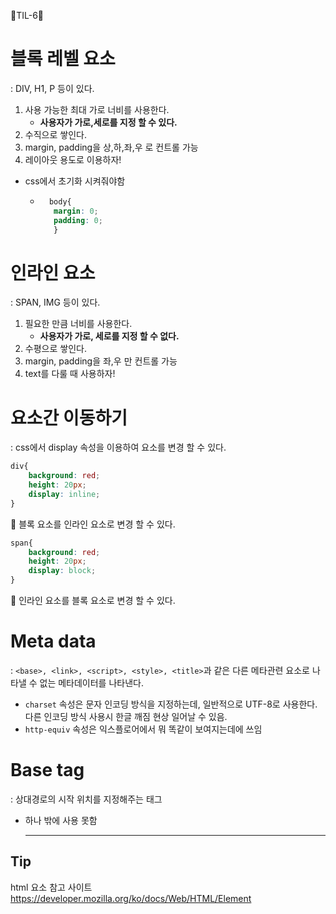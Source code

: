 🦄TIL-6🦄

# 블록 레벨 요소
: DIV, H1, P 등이 있다.
1. 사용 가능한 최대 가로 너비를 사용한다.
    - __사용자가 가로,세로를 지정 할 수 있다.__
2. 수직으로 쌓인다.
3. margin, padding을 상,하,좌,우 로 컨트롤 가능
4. 레이아웃 용도로 이용하자!


  - css에서 초기화 시켜줘야함
    - ```css
        body{
         margin: 0;
         padding: 0;
         }
      ```
      
# 인라인 요소
: SPAN, IMG 등이 있다.
1. 필요한 만큼 너비를 사용한다.
    - __사용자가 가로, 세로를 지정 할 수 없다.__
2. 수평으로 쌓인다.
3. margin, padding을 좌,우 만 컨트롤 가능
4. text를 다룰 때 사용하자!

# 요소간 이동하기
: css에서 display 속성을 이용하여 요소를 변경 할 수 있다.
```css
div{
    background: red;
    height: 20px;
    display: inline;
}
```
🔼 블록 요소를 인라인 요소로 변경 할 수 있다.

```css
span{
    background: red;
    height: 20px;
    display: block;
}
```
🔼 인라인 요소를 블록 요소로 변경 할 수 있다.

# Meta data
:  `<base>, <link>, <script>, <style>, <title>`과 같은 다른 메타관련 요소로 나타낼 수 없는 메타데이터를 나타낸다.
- `charset` 속성은 문자 인코딩 방식을 지정하는데, 일반적으로 UTF-8로 사용한다. 다른 인코딩 방식 사용시 한글 깨짐 현상 일어날 수 있음.
- `http-equiv` 속성은 익스플로어에서 뭐 똑같이 보여지는데에 쓰임

# Base tag
: 상대경로의 시작 위치를 지정해주는 태그
- 하나 밖에 사용 못함

  ---------------------------


## Tip
html 요소 참고 사이트
https://developer.mozilla.org/ko/docs/Web/HTML/Element
